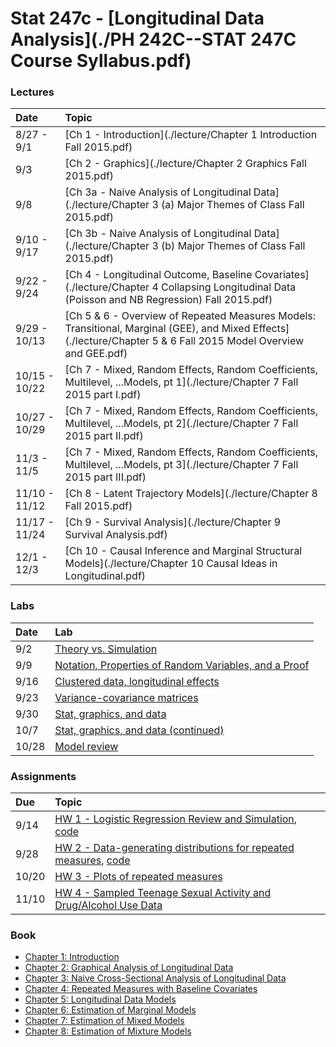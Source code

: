 # Stat 247c - [Longitudinal Data Analysis](./PH 242C--STAT 247C Course Syllabus.pdf)

### Lectures

Date | Topic |
:--- | :---- |
8/27 - 9/1 | [Ch 1 - Introduction](./lecture/Chapter 1 Introduction  Fall 2015.pdf)
9/3 | [Ch 2 - Graphics](./lecture/Chapter 2 Graphics Fall 2015.pdf)
9/8 | [Ch 3a - Naive Analysis of Longitudinal Data](./lecture/Chapter 3 (a) Major Themes of Class Fall 2015.pdf)
9/10 - 9/17| [Ch 3b - Naive Analysis of Longitudinal Data](./lecture/Chapter 3 (b) Major Themes of Class Fall 2015.pdf)
9/22 - 9/24 | [Ch 4 - Longitudinal Outcome, Baseline Covariates](./lecture/Chapter 4 Collapsing Longitudinal Data (Poisson and NB Regression) Fall 2015.pdf)
9/29 - 10/13 | [Ch 5 & 6 - Overview of Repeated Measures Models: Transitional, Marginal (GEE), and Mixed Effects](./lecture/Chapter 5 & 6 Fall 2015 Model Overview and GEE.pdf)
10/15 - 10/22 | [Ch 7 - Mixed, Random Effects, Random Coefficients, Multilevel, ...Models, pt 1](./lecture/Chapter 7 Fall 2015 part I.pdf)
10/27 - 10/29 | [Ch 7 - Mixed, Random Effects, Random Coefficients, Multilevel, ...Models, pt 2](./lecture/Chapter 7 Fall 2015 part II.pdf)
11/3 - 11/5 | [Ch 7 - Mixed, Random Effects, Random Coefficients, Multilevel, ...Models, pt 3](./lecture/Chapter 7 Fall 2015 part III.pdf)
11/10 - 11/12 | [Ch 8 - Latent Trajectory Models](./lecture/Chapter 8 Fall 2015.pdf)
11/17 - 11/24 | [Ch 9 - Survival Analysis](./lecture/Chapter 9 Survival Analysis.pdf)
12/1 - 12/3 | [Ch 10 - Causal Inference and Marginal Structural Models](./lecture/Chapter 10 Causal Ideas in Longitudinal.pdf)

### Labs

Date | Lab |
:--- | :---- |
9/2 | [Theory vs. Simulation](./lab/lab-1.pdf)
9/9 | [Notation, Properties of Random Variables, and a Proof](./lab/lab-2.pdf)
9/16 | [Clustered data, longitudinal effects](./lab/lab-3-ClusteredDataNotation.pdf)
9/23 | [Variance-covariance matrices](./lab/lab-4-Matrices.pdf)
9/30 | [Stat, graphics, and data](./lab/lab-5-GraphicsAndData.pdf)
10/7 | [Stat, graphics, and data (continued)](./lab/lab-5&6-GraphicsAndData.pdf)
10/28 | [Model review](./lab/lab-9-ModelReview.pdf)

### Assignments

Due | Topic |
:-- | :---- |
9/14 | [HW 1 - Logistic Regression Review and Simulation](./hw1/Assignment1.pdf), [code](./hw1/Assignment1.do)
9/28 | [HW 2 - Data-generating distributions for repeated measures](./hw2/Assignment2.pdf), [code](./hw2/Assignment2.do)
10/20 | [HW 3 - Plots of repeated measures](./hw3/Assignment3.pdf)
11/10 | [HW 4 - Sampled Teenage Sexual Activity and Drug/Alcohol Use Data](./hw4/Assignment4.pdf)


### Book

* [Chapter 1: Introduction ](./book/LongDataChapter1.pdf)
* [Chapter 2: Graphical Analysis of Longitudinal Data](./book/LongDataChapter2.pdf)
* [Chapter 3: Naive Cross-Sectional Analysis of Longitudinal Data](./book/LongDataChapter3.pdf)
* [Chapter 4: Repeated Measures with Baseline Covariates](./book/LongDataChapter4.pdf)
* [Chapter 5: Longitudinal Data Models](./book/LongDataChapter5.pdf)
* [Chapter 6: Estimation of Marginal Models](./book/LongDataChapter6.pdf)
* [Chapter 7: Estimation of Mixed Models](./book/LongDataChapter7.pdf)
* [Chapter 8: Estimation of Mixture Models](./book/LongDataChapter8.pdf)